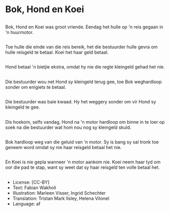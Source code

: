 # Bok, Hond en Koei

##
Bok, Hond en Koei was groot vriende. Eendag het hulle op 'n reis gegaan in 'n huurmotor.

##
Toe hulle die einde van die reis bereik, het die bestuurder hulle gevra om hulle reisgeld te betaal. Koei het  haar geld betaal.

##
Hond betaal 'n bietjie ekstra, omdat hy nie die regte kleingeld gehad het nie.

##
Die bestuurder wou net Hond sy kleingeld terug gee, toe Bok weghardloop sonder om enigiets te betaal.

##
Die bestuurder was baie kwaad. Hy het weggery sonder om vir Hond sy kleingeld te gee.

##
Dis hoekom, selfs vandag, Hond na 'n motor hardloop om binne in te loer op soek na die bestuurder wat hom nou nog sy kleingeld skuld.

##
Bok hardloop weg van die geluid van 'n motor. Sy is bang sy sal tronk toe geneem word omdat sy nie haar reisgeld betaal het nie.

##
En Koei is nie gepla wanneer 'n motor aankom nie. Koei neem haar tyd om oor die pad te stap, want sy weet dat sy haar reisgeld ten volle betaal het.

##
* License: [CC-BY]
* Text: Fabian Wakholi
* Illustration: Marleen Visser, Ingrid Schechter
* Translation: Tristan Mark Ilsley, Helena Vilonel
* Language: af
